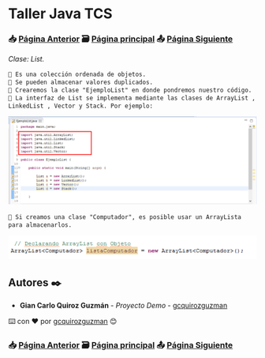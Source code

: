 # Taller Java TCS
### 📥 [Página Anterior](https://github.com/gcquirozguzman/java-tcs-202001/tree/ARLT100001) 🗃️ [Página principal](https://github.com/gcquirozguzman/java-tcs-202001) 📤 [Página Siguiente](https://github.com/gcquirozguzman/java-tcs-202001/tree/LVSA100001)

_Clase: List._

```
📢 Es una colección ordenada de objetos.
📢 Se pueden almacenar valores duplicados. 
📢 Crearemos la clase "EjemploList" en donde pondremos nuestro código.
📢 La interfaz de List se implementa mediante las clases de ArrayList , LinkedList , Vector y Stack. Por ejemplo:
```

![Error: imagen no ha sido cargada](https://github.com/gcquirozguzman/java-tcs-202001/blob/master/imagenes/LIST100001_1.png)

```
📢 Si creamos una clase "Computador", es posible usar un ArrayLista para almacenarlos.
```

![Error: imagen no ha sido cargada](https://github.com/gcquirozguzman/java-tcs-202001/blob/master/imagenes/ARLT100001_2.png)

## Autores ✒️

* **Gian Carlo Quiroz Guzmán** - *Proyecto Demo* - [gcquirozguzman](https://github.com/gcquirozguzman)

⌨️ con ❤️ por [gcquirozguzman](https://github.com/gcquirozguzman) 😊

### 📥 [Página Anterior](https://github.com/gcquirozguzman/java-tcs-202001/tree/ARLT100001) 🗃️ [Página principal](https://github.com/gcquirozguzman/java-tcs-202001) 📤 [Página Siguiente](https://github.com/gcquirozguzman/java-tcs-202001/tree/LVSA100001)
